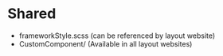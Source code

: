 # Shared
* frameworkStyle.scss (can be referenced by layout website)
* CustomComponent/ (Available in all layout websites)